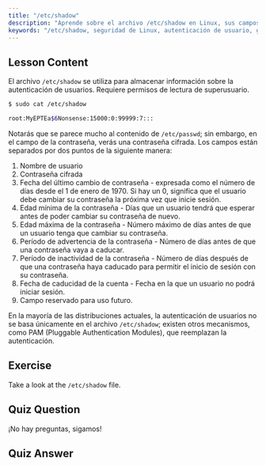 ```yaml
---
title: "/etc/shadow"
description: "Aprende sobre el archivo /etc/shadow en Linux, sus campos y cómo protege las contraseñas de los usuarios. Comprende la autenticación de Linux para principiantes."
keywords: "/etc/shadow, seguridad de Linux, autenticación de usuario, gestión de contraseñas, tutorial de Linux, guía para principiantes"
---
```


## Lesson Content

El archivo `/etc/shadow` se utiliza para almacenar información sobre la autenticación de usuarios. Requiere permisos de lectura de superusuario.

```bash
$ sudo cat /etc/shadow

root:MyEPTEa$6Nonsense:15000:0:99999:7:::
```

Notarás que se parece mucho al contenido de `/etc/passwd`; sin embargo, en el campo de la contraseña, verás una contraseña cifrada. Los campos están separados por dos puntos de la siguiente manera:

1. Nombre de usuario
2. Contraseña cifrada
3. Fecha del último cambio de contraseña - expresada como el número de días desde el 1 de enero de 1970. Si hay un 0, significa que el usuario debe cambiar su contraseña la próxima vez que inicie sesión.
4. Edad mínima de la contraseña - Días que un usuario tendrá que esperar antes de poder cambiar su contraseña de nuevo.
5. Edad máxima de la contraseña - Número máximo de días antes de que un usuario tenga que cambiar su contraseña.
6. Período de advertencia de la contraseña - Número de días antes de que una contraseña vaya a caducar.
7. Período de inactividad de la contraseña - Número de días después de que una contraseña haya caducado para permitir el inicio de sesión con su contraseña.
8. Fecha de caducidad de la cuenta - Fecha en la que un usuario no podrá iniciar sesión.
9. Campo reservado para uso futuro.

En la mayoría de las distribuciones actuales, la autenticación de usuarios no se basa únicamente en el archivo `/etc/shadow`; existen otros mecanismos, como PAM (Pluggable Authentication Modules), que reemplazan la autenticación.

## Exercise

Take a look at the `/etc/shadow` file.

## Quiz Question

¡No hay preguntas, sigamos!

## Quiz Answer

